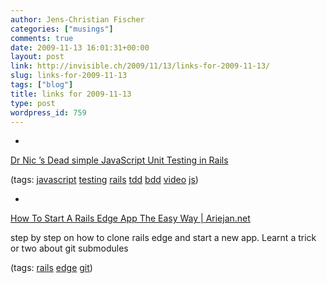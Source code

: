 ```yaml
---
author: Jens-Christian Fischer
categories: ["musings"]
comments: true
date: 2009-11-13 16:01:31+00:00
layout: post
link: http://invisible.ch/2009/11/13/links-for-2009-11-13/
slug: links-for-2009-11-13
tags: ["blog"]
title: links for 2009-11-13
type: post
wordpress_id: 759
---
```


  * 
                

[Dr Nic ’s Dead simple JavaScript Unit Testing in Rails](http://drnicwilliams.com/2009/11/12/dead-simple-javascript-unit-testing-in-rails/)


                
                

(tags: [javascript](http://delicious.com/jaycee/javascript) [testing](http://delicious.com/jaycee/testing) [rails](http://delicious.com/jaycee/rails) [tdd](http://delicious.com/jaycee/tdd) [bdd](http://delicious.com/jaycee/bdd) [video](http://delicious.com/jaycee/video) [js](http://delicious.com/jaycee/js))


            
  * 
                

[How To Start A Rails Edge App The Easy Way | Ariejan.net](http://ariejan.net/2009/01/04/how-to-start-a-rails-edge-app-the-easy-way/?doing_wp_cron)


                

step by step on how to clone rails edge and start a new app. Learnt a trick or two about git submodules


                

(tags: [rails](http://delicious.com/jaycee/rails) [edge](http://delicious.com/jaycee/edge) [git](http://delicious.com/jaycee/git))


            
